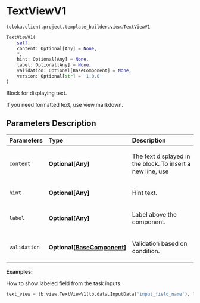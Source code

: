 # TextViewV1
`toloka.client.project.template_builder.view.TextViewV1`

```python
TextViewV1(
    self,
    content: Optional[Any] = None,
    *,
    hint: Optional[Any] = None,
    label: Optional[Any] = None,
    validation: Optional[BaseComponent] = None,
    version: Optional[str] = '1.0.0'
)
```

Block for displaying text.


If you need formatted text, use view.markdown.

## Parameters Description

| Parameters | Type | Description |
| :----------| :----| :-----------|
`content`|**Optional\[Any\]**|<p>The text displayed in the block. To insert a new line, use </p>
`hint`|**Optional\[Any\]**|<p>Hint text.</p>
`label`|**Optional\[Any\]**|<p>Label above the component.</p>
`validation`|**Optional\[[BaseComponent](toloka.client.project.template_builder.base.BaseComponent.md)\]**|<p>Validation based on condition.</p>

**Examples:**

How to show labeled field from the task inputs.

```python
text_view = tb.view.TextViewV1(tb.data.InputData('input_field_name'), label='My label:')
```
